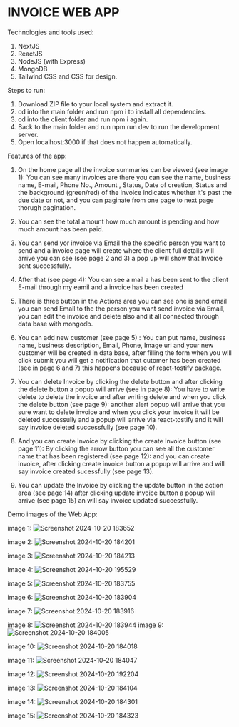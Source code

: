 # INVOICE WEB APP

Technologies and tools used:

 1. NextJS
 2. ReactJS
 3. NodeJS (with Express)
 4. MongoDB
 5. Tailwind CSS and CSS for design.

Steps to run:
 1. Download ZIP file to your local system and extract it.
 2. cd into the main folder and run npm i to install all dependencies.
 3. cd into the client folder and run npm i again.
 4. Back to the main folder and run npm run dev to run the development server.
 5. Open localhost:3000 if that does not happen automatically.

Features of the app:

1. On the home page all the invoice summaries can be viewed (see image 1): You can see many invoices are there you can see the name, business name, E-mail, Phone No., Amount , Status, Date of creation, Status and the background (green/red) of the invoice indicates whether it's past the due date or not, and you can paginate from one page to next page thorugh pagination.
   
2. You can see the total amount how much amount is  pending and how much amount has been paid.

3. You can send yor invoice via Email the the specific person you want to send and a invoice page will create where the client full details will arrive you can see (see page 2 and 3) a pop up will show that Invoice sent successfully. 

4. After that (see page 4): You can see a mail a has been sent to the client E-mail through my eamil and a invoice has been created 
   
5. There is three button in the Actions area you can see one is send email you can send Email to the the person you want send invoice via Email, you can edit the invoice and delete also and it all connected through data base with mongodb.
 
6. You can add new customer  (see page 5) : You can put name, business name, business description, Email, Phone, Image url and your new customer will be created in data base, after filling the form when you will click submit you will get a notification that cutomer has been created (see in page 6 and 7) this happens because of react-tostify package.

7. You can delete Invoice by clicking the delete button and after clicking the delete button a popup will arrive (see in page 8): You have to write delete to delete the invoice and after writing delete and when you click the delete button (see page 9): another alert popup will arrive that you sure want to delete invoice and when you click your invoice it will be deleted successully and a popup will arrive via react-tostify and it will say invoice deleted successfully (see page 10).
  
8. And you can create Invoice by clicking the create Invoice button (see page 11): By clicking the arrow button you can see all the customer name that has been registered (see page 12): and you can create invoice, after clicking create invoice button a popup will arrive and will say invoice created sucessfully (see page 13).
  
9.  You can update the Invoice by clicking the update button in the action area (see page 14) after clicking update invoice button a popup will arrive (see page 15) an will say invoice updated successfully.
 



Demo images of the Web App:

image 1:
 ![Screenshot 2024-10-20 183652](https://github.com/user-attachments/assets/e1d8dcac-81bf-4c84-875b-ce7974fcc2c0)
 
 image 2:
 ![Screenshot 2024-10-20 184201](https://github.com/user-attachments/assets/9f69e050-8eb5-497c-bf73-097ca08fca5c)
 
 image 3:
 ![Screenshot 2024-10-20 184213](https://github.com/user-attachments/assets/5f4c1dd2-9d93-472f-b3b7-8dfe06d3e841)
 
 image 4:
![Screenshot 2024-10-20 195529](https://github.com/user-attachments/assets/f17ea15b-ab81-4c90-adef-63cc6b0b29f6)

 image 5:
 ![Screenshot 2024-10-20 183755](https://github.com/user-attachments/assets/a6c03c0f-aa6a-444f-9168-f2f3a5c8d4cc)
 
 image 6:
 ![Screenshot 2024-10-20 183904](https://github.com/user-attachments/assets/079e7db4-a07f-4562-889c-f1e89a11ae0a)
 
 image 7:
 ![Screenshot 2024-10-20 183916](https://github.com/user-attachments/assets/0bd26310-a9ff-410d-873b-e382e1df8a3b)
 
 image 8:
 ![Screenshot 2024-10-20 183944](https://github.com/user-attachments/assets/e7f90c75-f5b0-4036-aa44-965890d18f69)
 image 9:
 ![Screenshot 2024-10-20 184005](https://github.com/user-attachments/assets/dff951a6-fae7-49e7-ba51-053b65852d58)
 
image 10:
 ![Screenshot 2024-10-20 184018](https://github.com/user-attachments/assets/42304e23-0d9d-43e9-9ca7-c7292e85b063)
 
 image 11:
 ![Screenshot 2024-10-20 184047](https://github.com/user-attachments/assets/e55c6bc1-25d2-4804-8b4b-135080bed5db)
 
 image 12:
![Screenshot 2024-10-20 192204](https://github.com/user-attachments/assets/f88ab292-e288-4e80-a431-1b28bd648169)

image 13:
 ![Screenshot 2024-10-20 184104](https://github.com/user-attachments/assets/0b6a351e-9442-400d-b2c1-0005aa662811)
 
 image 14:
 ![Screenshot 2024-10-20 184301](https://github.com/user-attachments/assets/130cc592-f267-4d4c-a296-ddfee1ec4d7f)
 
 image 15:
 ![Screenshot 2024-10-20 184323](https://github.com/user-attachments/assets/3b4db22e-86e4-4b61-8082-555739155a8a)












